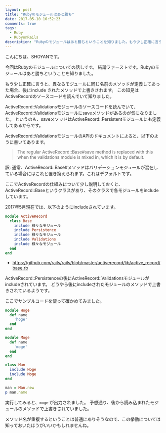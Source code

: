 ```yaml
---
layout: post
title: "Rubyのモジュールはあと勝ち"
date: 2017-05-10 16:52:23
comments: true
tags: 
  - Ruby 
  - RubyonRails
description: "Rubyのモジュールはあと勝ちということを知りました。もう少し正確に言うと、異なるモジュールに同じ名前のメソッドが定義してあった場合、後にinclude されたメソッドで上書きされます。"
---
```


こんにちは、SHOYANです。

今回はRubyのモジュールについての話しです。
結論ファーストです。Rubyのモジュールはあと勝ちということを知りました。

もう少し正確に言うと、異なるモジュールに同じ名前のメソッドが定義してあった場合、後にinclude されたメソッドで上書きされます。
この知見はActiveRecordのソースコードを読んでいて知りました。

ActiveRecord::Validationsモジュールのソースコードを読んでいて、ActiveRecord::Validationsモジュールにsaveメソッドがあるのが気になりました。
というのも、saveメソッドはActiveRecord::Persistentモジュールにも定義してあるからです。

ActiveRecord::ValidationsモジュールのAPIのドキュメントによると、以下のように書いてあります。

> The regular ActiveRecord::Base#save method is replaced with this when the validations module is mixed in, which it is by default.

訳: 通常、ActiveRecord::Base#メソッドはバリデーションモジュールが混在している場合にはこれと置き換えられます。これはデフォルトです。

ここでActiveRecordの仕組みについて少し説明しておくと、ActiveRecord::Baseというクラスがあり、そのクラスで各モジュールをincludeしています。

2017年5月現在では、以下のようにincludeされています。

```ruby
module ActiveRecord
  class Base
    include 様々なモジュール
    include Persistence
    include 様々なモジュール
    include Validations
    include 様々なモジュール
  end
end
```

* https://github.com/rails/rails/blob/master/activerecord/lib/active_record/base.rb

ActiveRecord::Persistenceの後にActiveRecord::Validationsモジュールがincludeされています。
どうやら後にincludeされたモジュールのメソッドで上書きされているようです。

ここでサンプルコードを使って確かめてみました。

```ruby
module Hoge
  def name
    'hoge'
  end
end

module Moge
  def name
    'moge'
  end
end

class Man
  include Hoge
  include Moge
end

man = Man.new
p man.name
```

実行してみると、`moge` が出力されました。
予想通り、後から読み込まれたモジュールのメソッドで上書きされていました。

メソッド名が重複するということは普通にありそうなので、この挙動については知っておいたほうがいいかもしれませんね。

